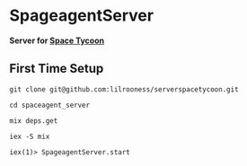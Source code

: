 # SpageagentServer

**Server for [Space Tycoon](https://lilrooness.itch.io/space-tycoon)**

## First Time Setup

`git clone git@github.com:lilrooness/serverspacetycoon.git`

`cd spaceagent_server`

`mix deps.get`

`iex -S mix`

`iex(1)> SpageagentServer.start`
